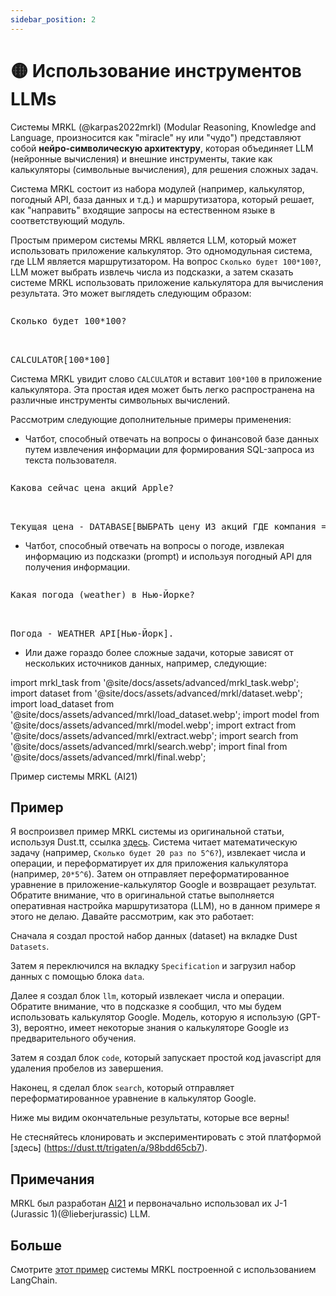 ```yaml
---
sidebar_position: 2
---
```


# 🟡 Использование инструментов LLMs

Системы MRKL (@karpas2022mrkl) (Modular Reasoning, Knowledge and Language, произносится как "miracle" ну или "чудо") 
представляют собой **нейро-символическую архитектуру**, которая объединяет LLM (нейронные вычисления) и внешние инструменты, такие как калькуляторы (символьные вычисления), для решения сложных задач. 

Система MRKL состоит из набора модулей (например, калькулятор, погодный API, база данных и т.д.) и маршрутизатора, который решает, как "направить" входящие запросы на естественном языке в соответствующий модуль.

Простым примером системы MRKL является LLM, который может 
использовать приложение калькулятор. Это одномодульная система, где LLM является маршрутизатором.
На вопрос `Сколько будет 100*100?`, LLM может выбрать извлечь числа из подсказки, а затем сказать системе MRKL использовать приложение калькулятора для вычисления результата. 
Это может выглядеть следующим образом:

<pre>
<p>Сколько будет 100*100?</p>

<span className="bluegreen-highlight">CALCULATOR[100*100]</span>
</pre>

Система MRKL увидит слово `CALCULATOR` и вставит `100*100` в приложение калькулятора.
Эта простая идея может быть легко распространена на различные инструменты символьных вычислений.

Рассмотрим следующие дополнительные примеры применения: 

- Чатбот, способный отвечать на вопросы о финансовой базе данных путем извлечения информации для формирования SQL-запроса из текста пользователя.

<pre>
<p>Какова сейчас цена акций Apple?</p>

<span className="bluegreen-highlight">Текущая цена - DATABASE[ВЫБРАТЬ цену ИЗ акций ГДЕ компания = "Apple" И время = "сейчас"].</span>
</pre>

- Чатбот, способный отвечать на вопросы о погоде, извлекая информацию из подсказки (prompt) и используя погодный API для получения информации. 

<pre>
<p>Какая погода (weather) в Нью-Йорке?</p>

<span className="bluegreen-highlight">Погода - WEATHER_API[Нью-Йорк].</span>
</pre>

- Или даже гораздо более сложные задачи, которые зависят от нескольких источников данных, например, следующие: 


import mrkl_task from '@site/docs/assets/advanced/mrkl_task.webp';
import dataset from '@site/docs/assets/advanced/mrkl/dataset.webp';
import load_dataset from '@site/docs/assets/advanced/mrkl/load_dataset.webp';
import model from '@site/docs/assets/advanced/mrkl/model.webp';
import extract from '@site/docs/assets/advanced/mrkl/extract.webp';
import search from '@site/docs/assets/advanced/mrkl/search.webp';
import final from '@site/docs/assets/advanced/mrkl/final.webp';

<div style={{textAlign: 'center'}}>
  <LazyLoadImage src={mrkl_task} style={{width: "500px"}} />
</div>

<div style={{textAlign: 'center'}}>
Пример системы MRKL  (AI21)
</div>


## Пример

Я воспроизвел пример MRKL системы из оригинальной статьи, используя Dust.tt, 
ссылка [здесь](https://dust.tt/trigaten/a/98bdd65cb7). 
Система читает математическую задачу (например, `Сколько будет 20 раз по 5^6?`), извлекает числа и операции, и переформатирует их для приложения калькулятора (например, `20*5^6`). Затем он отправляет переформатированное уравнение в приложение-калькулятор Google и возвращает результат. Обратите внимание, что в оригинальной статье выполняется оперативная настройка маршрутизатора (LLM), но в данном примере я этого не делаю. Давайте рассмотрим, как это работает:

Сначала я создал простой набор данных (dataset) на вкладке Dust `Datasets`.


<div style={{textAlign: 'center'}}>
  <LazyLoadImage src={dataset} style={{width: "750px"}} />
</div>

Затем я переключился на вкладку `Specification` и загрузил набор данных с помощью блока `data`.

<div style={{textAlign: 'center'}}>
  <LazyLoadImage src={load_dataset} style={{width: "750px"}} />
</div>

Далее я создал блок `llm`, который извлекает числа и операции. Обратите внимание, что в подсказке я сообщил, что мы будем использовать калькулятор Google. Модель, которую я использую (GPT-3), вероятно, имеет некоторые знания о калькуляторе Google из предварительного обучения. 

<div style={{textAlign: 'center'}}>
  <LazyLoadImage src={model} style={{width: "750px"}} />
</div>

Затем я создал блок `code`, который запускает простой код javascript для удаления пробелов из завершения.

<div style={{textAlign: 'center'}}>
  <LazyLoadImage src={extract} style={{width: "750px"}} />
</div>

Наконец, я сделал блок `search`, который отправляет переформатированное уравнение в калькулятор Google.

<div style={{textAlign: 'center'}}>
  <LazyLoadImage src={search} style={{width: "750px"}} />
</div>

Ниже мы видим окончательные результаты, которые все верны!

<div style={{textAlign: 'center'}}>
  <LazyLoadImage src={final} style={{width: "750px"}} />
</div>

Не стесняйтесь клонировать и экспериментировать с этой платформой [здесь] (https://dust.tt/trigaten/a/98bdd65cb7).

## Примечания
MRKL был разработан [AI21](https://www.ai21.com/) и первоначально использовал их J-1 (Jurassic 1)(@lieberjurassic) LLM. 

## Больше

Смотрите [этот пример](https://langchain.readthedocs.io/en/latest/modules/agents/implementations/mrkl.html) системы MRKL построенной с использованием LangChain.
